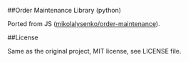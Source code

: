 

##Order Maintenance Library (python)


Ported from JS ([mikolalysenko/order-maintenance](https://github.com/mikolalysenko/order-maintenance)).


##License

Same as the original project, MIT license, see LICENSE file.

